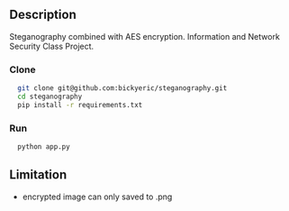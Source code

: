 ## Description
Steganography combined with AES encryption. Information and Network Security Class Project.

### Clone
```bash
  git clone git@github.com:bickyeric/steganography.git
  cd steganography
  pip install -r requirements.txt
```

### Run
```bash
  python app.py
```
## Limitation
* encrypted image can only saved to .png